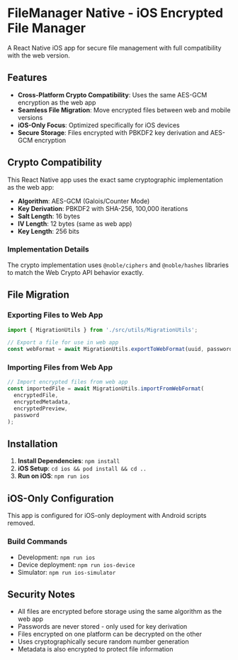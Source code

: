 # FileManager Native - iOS Encrypted File Manager

A React Native iOS app for secure file management with full compatibility with the web version.

## Features

- **Cross-Platform Crypto Compatibility**: Uses the same AES-GCM encryption as the web app
- **Seamless File Migration**: Move encrypted files between web and mobile versions
- **iOS-Only Focus**: Optimized specifically for iOS devices
- **Secure Storage**: Files encrypted with PBKDF2 key derivation and AES-GCM encryption

## Crypto Compatibility

This React Native app uses the exact same cryptographic implementation as the web app:

- **Algorithm**: AES-GCM (Galois/Counter Mode)
- **Key Derivation**: PBKDF2 with SHA-256, 100,000 iterations
- **Salt Length**: 16 bytes
- **IV Length**: 12 bytes (same as web app)
- **Key Length**: 256 bits

### Implementation Details

The crypto implementation uses `@noble/ciphers` and `@noble/hashes` libraries to match the Web Crypto API behavior exactly.

## File Migration

### Exporting Files to Web App

```typescript
import { MigrationUtils } from './src/utils/MigrationUtils';

// Export a file for use in web app
const webFormat = await MigrationUtils.exportToWebFormat(uuid, password);
```

### Importing Files from Web App

```typescript
// Import encrypted files from web app
const importedFile = await MigrationUtils.importFromWebFormat(
  encryptedFile,
  encryptedMetadata,
  encryptedPreview,
  password
);
```

## Installation

1. **Install Dependencies**: `npm install`
2. **iOS Setup**: `cd ios && pod install && cd ..`
3. **Run on iOS**: `npm run ios`

## iOS-Only Configuration

This app is configured for iOS-only deployment with Android scripts removed.

### Build Commands

- Development: `npm run ios`
- Device deployment: `npm run ios-device`
- Simulator: `npm run ios-simulator`

## Security Notes

- All files are encrypted before storage using the same algorithm as the web app
- Passwords are never stored - only used for key derivation
- Files encrypted on one platform can be decrypted on the other
- Uses cryptographically secure random number generation
- Metadata is also encrypted to protect file information


